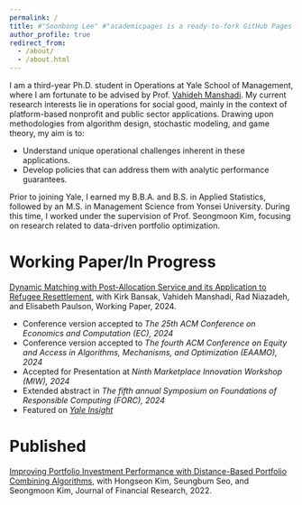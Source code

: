 ```yaml
---
permalink: /
title: #"Soonbong Lee" #"academicpages is a ready-to-fork GitHub Pages template for academic personal websites"
author_profile: true
redirect_from: 
  - /about/
  - /about.html
---
```


I am a third-year Ph.D. student in Operations at Yale School of Management, where I am fortunate to be advised by Prof. [Vahideh Manshadi](https://vahideh-manshadi.com/). My current research interests lie in operations for social good, mainly in the context of platform-based nonprofit and public sector applications. Drawing upon methodologies from algorithm design, stochastic modeling, and game theory, my aim is to:
- Understand unique operational challenges inherent in these applications.
- Develop policies that can address them with analytic performance guarantees.

Prior to joining Yale, I earned my B.B.A. and B.S. in Applied Statistics, followed by an M.S. in Management Science from Yonsei University. During this time, I worked under the supervision of Prof. Seongmoon Kim, focusing on research related to data-driven portfolio optimization.



Working Paper/In Progress
======
[Dynamic Matching with Post-Allocation Service and its Application to Refugee Resettlement](https://papers.ssrn.com/sol3/papers.cfm?abstract_id=4748762), with Kirk Bansak, Vahideh Manshadi, Rad Niazadeh, and Elisabeth Paulson, Working Paper, 2024.

- Conference version accepted to *The 25th ACM Conference on Economics and Computation (EC), 2024*
- Conference version accepted to *The fourth ACM Conference on Equity and Access in Algorithms, Mechanisms, and Optimization (EAAMO), 2024* 
- Accepted for Presentation at *Ninth Marketplace Innovation Workshop (MIW), 2024*
- Extended abstract in *The fifth annual Symposium on Foundations of Responsible Computing (FORC), 2024*
- Featured on [*Yale Insight*](https://insights.som.yale.edu/insights/using-operations-research-to-improve-the-refugee-resettlement-process) 

Published
=====
[Improving Portfolio Investment Performance with Distance-Based Portfolio Combining Algorithms](https://onlinelibrary.wiley.com/doi/full/10.1111/jfir.12303), with Hongseon Kim, Seungbum Seo, and Seongmoon Kim, Journal of Financial Research, 2022.
